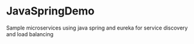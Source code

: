 # JavaSpringDemo
Sample microservices using java spring and eureka for service discovery and load balancing
